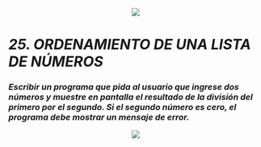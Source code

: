 <p align="center">
  <img src="https://github.com/emilianod98/PythonChallenges-LowLevel/blob/main/src/Learn-python.png">
</p>


# ***25. ORDENAMIENTO DE UNA LISTA DE NÚMEROS***

### *Escribir un programa que pida al usuario que ingrese dos números y muestre en pantalla el resultado de la división del primero por el segundo. Si el segundo número es cero, el programa debe mostrar un mensaje de error.*

<p align="center">
  <img src="https://github.com/emilianod98/PythonChallenges-LowLevel/blob/main/src/hacker.png">
</p>